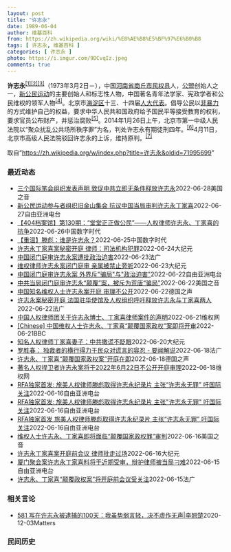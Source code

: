 ```yaml
---
layout: post
title: "许志永"
date: 1989-06-04
author: 维基百科
from: https://zh.wikipedia.org/wiki/%E8%AE%B8%E5%BF%97%E6%B0%B8
tags: [ 许志永, 维基百科 ]
categories: [ 许志永 ]
photo: https://i.imgur.com/9DCvqIz.jpeg
comments: true
---
```

<div class="mw-parser-output">
<p><b>许志永</b><sup id="cite_ref-1" class="reference"><a href="#cite_note-1">[1]</a></sup><sup id="cite_ref-2" class="reference"><a href="#cite_note-2">[2]</a></sup><sup id="cite_ref-3" class="reference"><a href="#cite_note-3">[3]</a></sup>（1973年3月2日<span class="useeditintro" title="Template:BLP editintro">－</span>），中国<a href="/wiki/%E6%B2%B3%E5%8D%97%E7%9C%81" title="河南省">河南省</a><a href="/wiki/%E5%95%86%E4%B8%98%E5%B8%82" title="商丘市">商丘市</a><a href="/wiki/%E6%B0%91%E6%9D%83%E5%8E%BF" title="民权县">民权县</a>人，<a href="/wiki/%E5%85%AC%E7%9B%9F" title="公盟">公盟</a>创始人之一，<a href="/wiki/%E6%96%B0%E5%85%AC%E6%B0%91%E8%BF%90%E5%8A%A8" title="新公民运动">新公民运动</a>的主要创始人和标志性人物，中国著名青年法学家、宪政学者和公民维权的领军人物<sup id="cite_ref-VOA0806_4-0" class="reference"><a href="#cite_note-VOA0806-4">[4]</a></sup>。北京市<a href="/wiki/%E6%B5%B7%E6%B7%80%E5%8C%BA" title="海淀区">海淀区</a>十三、十四届<a href="/wiki/%E4%BA%BA%E5%A4%A7%E4%BB%A3%E8%A1%A8" class="mw-redirect" title="人大代表">人大代表</a>。倡导公民以<a href="/wiki/%E9%9D%9E%E6%9A%B4%E5%8A%9B" title="非暴力">非暴力</a>的方式维护自己的权益，要求中华人民共和国政府给予国民平等接受教育的权利，要求官员公布财产，并惩治腐败<sup id="cite_ref-5" class="reference"><a href="#cite_note-5">[5]</a></sup>。2014年1月26日上午，北京市第一中级人民法院以“聚众扰乱公共场所秩序罪”为名，判处许志永有期徒刑四年。<sup id="cite_ref-bpx_6-0" class="reference"><a href="#cite_note-bpx-6">[6]</a></sup>4月11日，北京市高级人民法院驳回许志永的上诉，维持原判。<sup id="cite_ref-app_7-0" class="reference"><a href="#cite_note-app-7">[7]</a></sup>
</p>
</div><noscript><img src="//zh.wikipedia.org/wiki/Special:CentralAutoLogin/start?type=1x1" alt="" title="" width="1" height="1" style="border: none; position: absolute;"></noscript>
<div class="printfooter">取自“<a dir="ltr" href="https://zh.wikipedia.org/w/index.php?title=许志永&amp;oldid=71995699">https://zh.wikipedia.org/w/index.php?title=许志永&amp;oldid=71995699</a>”</div><div id="recent-news"><h3>最近动态</h3><ul><li><a href="https://nodebe4.github.io/waimei/2022-06-28/%E4%B8%89%E4%B8%AA%E5%9B%BD%E9%99%85%E7%AC%94%E4%BC%9A%E7%BB%84%E7%BB%87%E5%8F%91%E8%A1%A8%E5%A3%B0%E6%98%8E-%E6%95%A6%E4%BF%83%E4%B8%AD%E5%85%B1%E7%AB%8B%E5%8D%B3%E6%97%A0%E6%9D%A1%E4%BB%B6%E9%87%8A%E6%94%BE%E8%AE%B8%E5%BF%97%E6%B0%B8" title="三个国际笔会组织发表声明 敦促中共立即无条件释放许志永—— Tue, 28 Jun 2022 16:06:05 GMT 资料照：中国公民运动倡导者、宪政学者许志永 三个国际笔会组织星期一发表声明...">三个国际笔会组织发表声明 敦促中共立即无条件释放许志永</a><time>2022-06-28</time><a class="tag">美国之音</a></li>
<li><a href="https://nodebe4.github.io/waimei/2022-06-27/%E6%96%B0%E5%85%AC%E6%B0%91%E8%BF%90%E5%8A%A8%E5%8F%82%E4%B8%8E%E8%80%85%E7%BB%84%E7%BB%87%E6%97%A7%E9%87%91%E5%B1%B1%E9%9B%86%E4%BC%9A-%E6%8A%97%E8%AE%AE%E4%B8%AD%E5%9B%BD%E5%BD%93%E5%B1%80%E5%AE%A1%E5%88%A4%E8%AE%B8%E5%BF%97%E6%B0%B8%E4%B8%81%E5%AE%B6%E5%96%9C" title="新公民运动参与者组织旧金山集会 抗议中国当局审判许志永丁家喜—— 新公民运动的两位推动者、法律学者许志永和维权律师丁家喜在6月22、24日，于山东临沂临沭县的法院先后遭到中国当局闭门审判，部分新...">新公民运动参与者组织旧金山集会 抗议中国当局审判许志永丁家喜</a><time>2022-06-27</time><a class="tag">自由亚洲电台</a></li>
<li><a href="https://nodebe4.github.io/waimei/2022-06-26/404%E6%A1%A3%E6%A1%88%E9%A6%86-%E7%AC%AC130%E6%9C%9F-%E5%A0%82%E5%A0%82%E6%AD%A3%E6%AD%A3%E5%81%9A%E5%85%AC%E6%B0%91-%E4%BA%BA%E6%9D%83%E5%BE%8B%E5%B8%88%E8%AE%B8%E5%BF%97%E6%B0%B8-%E4%B8%81%E5%AE%B6%E5%96%9C%E7%9A%84%E6%8A%97%E4%BA%89" title="【404档案馆】第130期：“堂堂正正做公民”——人权律师许志永、丁家喜的抗争—— CDT 档案卡 标题：【404档案馆】第130期：“堂堂正正做公民”—— 人权律师许志永、丁家喜的抗争作者：西...">【404档案馆】第130期：“堂堂正正做公民”——人权律师许志永、丁家喜的抗争</a><time>2022-06-26</time><a class="tag">中国数字时代</a></li>
<li><a href="https://nodebe4.github.io/waimei/2022-06-25/%E9%87%8D%E6%B8%A9-%E6%BB%95%E5%BD%AA-%E8%B0%81%E6%98%AF%E8%AE%B8%E5%BF%97%E6%B0%B8" title="【重温】滕彪：谁是许志永？—— CDT 档案卡 标题：谁是许志永？作者：滕彪来源：Matters发表日期：2022.6.22主题归类：许志永CDS收藏：人物馆版权说明：该作品版权归原作者所有。中...">【重温】滕彪：谁是许志永？</a><time>2022-06-25</time><a class="tag">中国数字时代</a></li>
<li><a href="https://nodebe4.github.io/waimei/2022-06-24/%E8%AE%B8%E5%BF%97%E6%B0%B8%E4%B8%81%E5%AE%B6%E5%96%9C%E6%A1%88%E7%A7%98%E5%AF%86%E5%BC%80%E5%BA%AD-%E5%BE%8B%E5%B8%88-%E5%8F%B8%E6%B3%95%E6%9C%BA%E6%9E%84%E7%8A%AF%E7%BD%AA" title="许志永丁家喜案秘密开庭 律师：司法机构犯罪—— 【大纪元2022年06月25日讯】（大纪元记者李新安采访报导）中国知名维权人士许志永和丁家喜分别于6月22日和24日被秘密开庭，受到外界关注。有律...">许志永丁家喜案秘密开庭 律师：司法机构犯罪</a><time>2022-06-24</time><a class="tag">大纪元</a></li>
<li><a href="https://nodebe4.github.io/waimei/2022-06-23/%E4%B8%AD%E5%9B%BD%E9%97%AD%E9%97%A8%E5%BA%AD%E5%AE%A1%E8%AE%B8%E5%BF%97%E6%B0%B8%E6%A1%88%E9%81%AD%E6%89%B9%E6%94%BF%E6%B2%BB%E8%BF%AB%E5%AE%B3" title="中国闭门庭审许志永案遭批政治迫害—— 23/06/2022 - 17:09 中国知名维权人士许志永被控“颠覆国家政权罪”，山东省临沂市临沭县法院昨天闭门庭审此案。外界批评，庭审只是走过场，实质是...">中国闭门庭审许志永案遭批政治迫害</a><time>2022-06-23</time><a class="tag">法广</a></li>
<li><a href="https://nodebe4.github.io/waimei/2022-06-23/%E7%BB%B4%E6%9D%83%E5%BE%8B%E5%B8%88%E8%AE%B8%E5%BF%97%E6%B0%B8%E6%A1%88%E9%97%AD%E9%97%A8%E5%BA%AD%E5%AE%A1-%E4%BA%B2%E5%B1%9E%E8%A2%AB%E7%A6%81%E6%AD%A2%E6%97%81%E5%90%AC" title="维权律师许志永案闭门庭审 亲属被禁止旁听—— 【大纪元2022年06月23日讯】（大纪元记者高邈综合报导）中国知名维权律师、公民运动发起人之一的许志永被指控“颠覆国家政权罪”一案，6月22日在山...">维权律师许志永案闭门庭审 亲属被禁止旁听</a><time>2022-06-23</time><a class="tag">大纪元</a></li>
<li><a href="https://nodebe4.github.io/waimei/2022-06-22/%E4%B8%AD%E5%9B%BD%E9%97%AD%E9%97%A8%E5%BA%AD%E5%AE%A1%E8%AE%B8%E5%BF%97%E6%B0%B8%E6%A1%88-%E5%A4%96%E7%95%8C%E6%96%A5-%E9%AA%97%E5%B1%80-%E4%B8%8E-%E6%94%BF%E6%B2%BB%E8%BF%AB%E5%AE%B3" title="中国闭门庭审许志永案 外界斥”骗局”与”政治迫害”—— 中国知名维权人士许志永被指控&quot;颠覆国家政权罪&quot;一案于本周三（6月22日）在山东省临沭县法院举行闭门庭审。那么庭审情况到...">中国闭门庭审许志永案   外界斥"骗局"与"政治迫害"</a><time>2022-06-22</time><a class="tag">自由亚洲电台</a></li>
<li><a href="https://nodebe4.github.io/waimei/2022-06-22/%E4%B8%AD%E5%85%B1%E5%BD%93%E5%B1%80%E9%97%AD%E9%97%A8%E5%BA%AD%E5%AE%A1%E8%AE%B8%E5%BF%97%E6%B0%B8-%E9%A2%A0%E8%A6%86-%E6%A1%88-%E8%A2%AB%E6%96%A5%E4%B8%BA%E8%8D%92%E5%94%90-%E9%AA%97%E5%B1%80" title="中共当局闭门庭审许志永“颠覆”案，被斥为荒唐“骗局”—— Wed, 22 Jun 2022 14:58:11 GMT 资料照：香港民主人士在中联办楼前呼吁释放维权律师许志永。（2014年1月27...">中共当局闭门庭审许志永“颠覆”案，被斥为荒唐“骗局”</a><time>2022-06-22</time><a class="tag">美国之音</a></li>
<li><a href="https://nodebe4.github.io/waimei/2022-06-22/%E4%B8%AD%E5%9B%BD%E7%9F%A5%E5%90%8D%E7%BB%B4%E6%9D%83%E4%BA%BA%E5%A3%AB%E8%AE%B8%E5%BF%97%E6%B0%B8%E6%A1%88%E5%BC%80%E5%BA%AD-%E5%AE%A1%E7%90%86%E4%B8%8D%E5%85%AC%E5%BC%80" title="中国知名维权人士许志永案开庭 审理不公开—— 2022-06-18T10:28:43.732Z 中国知名维权律师许志永 （德国之声中文网）中国人权律师团6月22日发表关于许志永博士、丁家喜律师案...">中国知名维权人士许志永案开庭 审理不公开</a><time>2022-06-22</time><a class="tag">德国之声</a></li>
<li><a href="https://nodebe4.github.io/waimei/2022-06-22/%E8%AE%B8%E5%BF%97%E6%B0%B8%E6%A1%88%E7%A7%98%E5%AF%86%E5%BC%80%E5%BA%AD-%E6%B3%95%E5%9B%BD%E9%A9%BB%E5%8D%8E%E4%BD%BF%E9%A6%86%E5%8F%8A%E4%BA%BA%E6%9D%83%E7%BB%84%E7%BB%87%E5%91%BC%E5%90%81%E9%87%8A%E6%94%BE%E8%AE%B8%E5%BF%97%E6%B0%B8%E4%B8%8E%E4%B8%81%E5%AE%B6%E5%96%9C%E4%B8%A4%E4%BA%BA" title="许志永案秘密开庭 &nbsp;法国驻华使馆及人权组织呼吁释放许志永与丁家喜两人—— 22/06/2022 - 14:20 中国著名维权律师许志永颠覆国家政权案6月22日在山东省临沂市临沭县的法院秘密开庭，...">许志永案秘密开庭  法国驻华使馆及人权组织呼吁释放许志永与丁家喜两人</a><time>2022-06-22</time><a class="tag">法广</a></li>
<li><a href="https://nodebe4.github.io/waimei/2022-06-21/%E4%B8%AD%E5%9B%BD%E4%BA%BA%E6%9D%83%E5%BE%8B%E5%B8%88%E5%9B%A2%E5%85%B3%E4%BA%8E%E8%AE%B8%E5%BF%97%E6%B0%B8%E5%8D%9A%E5%A3%AB-%E4%B8%81%E5%AE%B6%E5%96%9C%E5%BE%8B%E5%B8%88%E6%A1%88%E4%BB%B6%E7%9A%84%E5%A3%B0%E6%98%8E" title="中国人权律师团关于许志永博士、丁家喜律师案件的声明—— 许志永博士和丁家喜律师因“厦门聚会”被控涉嫌颠覆国家政权案将分别于2022年6月22日和24日在山东省临沭县法院开庭审理。鉴于本案侦查过程...">中国人权律师团关于许志永博士、丁家喜律师案件的声明</a><time>2022-06-21</time><a class="tag">维权网</a></li>
<li><a href="https://nodebe4.github.io/waimei/2022-06-21/Chinese-%E4%B8%AD%E5%9B%BD%E7%BB%B4%E6%9D%83%E4%BA%BA%E5%A3%AB%E8%AE%B8%E5%BF%97%E6%B0%B8-%E4%B8%81%E5%AE%B6%E5%96%9C-%E9%A2%A0%E8%A6%86%E5%9B%BD%E5%AE%B6%E6%94%BF%E6%9D%83-%E6%A1%88%E5%8D%B3%E5%B0%86%E5%BC%80%E5%AE%A1" title="[Chinese] 中国维权人士许志永、丁家喜“颠覆国家政权”案即将开审—— 中国维权人士许志永、丁家喜“颠覆国家政权”案即将开审 40 分钟前 图像来源，Reuters 图像加注文字， 中国知...">[Chinese] 中国维权人士许志永、丁家喜“颠覆国家政权”案即将开审</a><time>2022-06-21</time><a class="tag">BBC</a></li>
<li><a href="https://nodebe4.github.io/waimei/2022-06-20/%E7%9F%A5%E5%90%8D%E4%BA%BA%E6%9D%83%E5%BE%8B%E5%B8%88%E4%B8%81%E5%AE%B6%E5%96%9C%E5%A6%BB%E5%AD%90-%E4%B8%AD%E5%85%B1%E6%92%92%E8%B0%8E%E4%B8%8D%E7%9C%A8%E7%9C%BC" title="知名人权律师丁家喜妻子：中共撒谎不眨眼—— 【大纪元2022年06月21日讯】（大纪元记者李新安采访报导）许志永和丁家喜，新公民运动的发起者和重要参与者，将分别于本月22日、24日面临开庭。中国...">知名人权律师丁家喜妻子：中共撒谎不眨眼</a><time>2022-06-20</time><a class="tag">大纪元</a></li>
<li><a href="https://nodebe4.github.io/waimei/2022-06-18/%E7%BD%97%E8%83%9C%E6%98%A5-%E7%8B%AC%E8%A3%81%E8%80%85%E7%9A%84%E6%A8%AA%E8%A1%8C%E5%BE%97%E5%8A%9B%E4%BA%8E%E6%B0%91%E4%BC%97%E5%AF%B9%E8%B0%8E%E8%A8%80%E7%9A%84%E5%AE%B9%E5%BF%8D-%E8%A6%81%E9%97%BB%E8%A7%A3%E8%AF%B4" title="罗胜春： 独裁者的横行得力于民众对谎言的容忍 - 要闻解说—— 18/06/2022 - 16:03 被逮捕两年多的中国知名维权律师许志永以及丁家喜两人的律师6月13日收到来自山东临沂法院的通知...">罗胜春： 独裁者的横行得力于民众对谎言的容忍 - 要闻解说</a><time>2022-06-18</time><a class="tag">法广</a></li>
<li><a href="https://nodebe4.github.io/waimei/2022-06-18/%E8%AE%B8%E5%BF%97%E6%B0%B8-%E4%B8%81%E5%AE%B6%E5%96%9C-%E9%A2%A0%E8%A6%86%E5%9B%BD%E5%AE%B6%E6%94%BF%E6%9D%83%E6%A1%88-%E5%BC%80%E5%BA%AD%E5%9C%A8%E5%8D%B3" title="许志永、丁家喜“颠覆国家政权案”开庭在即—— 2022-06-18T10:28:43.732Z 中国知名维权律师许志永 （德国之声中文网）中国知名维权人士许志永和丁家喜的庭前会议分别于2022年...">许志永、丁家喜“颠覆国家政权案”开庭在即</a><time>2022-06-18</time><a class="tag">德国之声</a></li>
<li><a href="https://nodebe4.github.io/waimei/2022-06-18/%E8%91%97%E5%90%8D%E4%BA%BA%E6%9D%83%E6%8D%8D%E5%8D%AB%E8%80%85%E8%AE%B8%E5%BF%97%E6%B0%B8%E6%A1%88%E5%B0%86%E4%BA%8E2022%E5%B9%B46%E6%9C%8822%E6%97%A5%E4%B8%8D%E5%85%AC%E5%BC%80%E5%BC%80%E5%BA%AD%E5%AE%A1%E7%90%86" title="著名人权捍卫者许志永案将于2022年6月22日不公开开庭审理—— （维权网信息中心报道）2022年6月18日，本网获悉：著名人权捍卫者许志永被指控颠覆国家政权案将于2022年6月22日上午9时在...">著名人权捍卫者许志永案将于2022年6月22日不公开开庭审理</a><time>2022-06-18</time><a class="tag">维权网</a></li>
<li><a href="https://nodebe4.github.io/waimei/2022-06-16/RFA%E7%8B%AC%E5%AE%B6%E9%A6%96%E5%8F%91-%E6%97%85%E7%BE%8E%E4%BA%BA%E6%9D%83%E5%BE%8B%E5%B8%88%E6%BB%95%E5%BD%AA%E5%8F%96%E5%BE%97%E8%AE%B8%E5%BF%97%E6%B0%B8%E7%BA%AA%E5%BD%95%E7%89%87-%E4%B8%BB%E5%BC%A0-%E8%AE%B8%E5%BF%97%E6%B0%B8%E6%97%A0%E7%BD%AA-%E5%90%81%E5%9B%BD%E9%99%85%E5%85%B3%E6%B3%A8" title="RFA独家首发: 旅美人权律师滕彪取得许志永纪录片 主张“许志永无罪” 吁国际关注—— 曾因在2013年推动官员财产公开、教育平权等多项中国公民运动而入狱4年的中国维权律师许志永，2年前和另一名...">RFA独家首发: 旅美人权律师滕彪取得许志永纪录片 主张“许志永无罪” 吁国际关注</a><time>2022-06-16</time><a class="tag">自由亚洲电台</a></li>
<li><a href="https://nodebe4.github.io/waimei/2022-06-16/RFA%E7%8B%AC%E5%AE%B6%E9%A6%96%E5%8F%91-%E6%97%85%E7%BE%8E%E4%BA%BA%E6%9D%83%E5%BE%8B%E5%B8%88%E6%BB%95%E5%BD%AA%E5%8F%96%E5%BE%97%E8%AE%B8%E5%BF%97%E6%B0%B8%E7%BA%AA%E5%BD%95%E7%89%87-%E4%B8%BB%E5%BC%A0-%E8%AE%B8%E5%BF%97%E6%B0%B8%E6%97%A0%E7%BD%AA-%E5%90%81%E5%9B%BD%E9%99%85%E5%85%B3%E6%B3%A8" title="RFA独家首发: 旅美人权律师滕彪取得许志永纪录片 主张”许志永无罪” 吁国际关注—— 曾因在2013年推动官员财产公开、教育平权等多项中国公民运动而入狱4年的中国维权律师许志永，两年前和另一名...">RFA独家首发: 旅美人权律师滕彪取得许志永纪录片 主张"许志永无罪"  吁国际关注</a><time>2022-06-16</time><a class="tag">自由亚洲电台</a></li>
<li><a href="https://nodebe4.github.io/waimei/2022-06-16/RFA%E7%8B%AC%E5%AE%B6%E9%A6%96%E5%8F%91-%E6%97%85%E7%BE%8E%E4%BA%BA%E6%9D%83%E5%BE%8B%E5%B8%88%E6%BB%95%E5%BD%AA%E5%8F%96%E5%BE%97%E8%AE%B8%E5%BF%97%E6%B0%B8%E7%BA%AA%E5%BD%95%E7%89%87-%E4%B8%BB%E5%BC%A0-%E8%AE%B8%E5%BF%97%E6%B0%B8%E6%97%A0%E7%BD%AA-%E5%90%81%E5%9B%BD%E9%99%85%E5%85%B3%E6%B3%A8" title="RFA独家首发 旅美人权律师滕彪取得许志永纪录片 主张“许志永无罪” 吁国际关注—— 曾在2013年，因推动官员财产公开、教育平权等多项中国公民运动，入狱4年的中国维权律师许志永，2年前和另名维...">RFA独家首发 旅美人权律师滕彪取得许志永纪录片 主张“许志永无罪” 吁国际关注</a><time>2022-06-16</time><a class="tag">自由亚洲电台</a></li>
<li><a href="https://nodebe4.github.io/waimei/2022-06-16/%E7%BB%B4%E6%9D%83%E4%BA%BA%E5%A3%AB%E8%AE%B8%E5%BF%97%E6%B0%B8-%E4%B8%81%E5%AE%B6%E5%96%9C%E5%8D%B3%E5%B0%86%E9%9D%A2%E4%B8%B4-%E9%A2%A0%E8%A6%86%E5%9B%BD%E5%AE%B6%E6%94%BF%E6%9D%83%E7%BD%AA-%E5%AE%A1%E5%88%A4" title="维权人士许志永、丁家喜即将面临“颠覆国家政权罪”审判—— Thu, 16 Jun 2022 19:39:46 GMT 许志永（左）和丁家喜 近日，被关押两年多的中国知名维权人士许志永和丁家喜的律...">维权人士许志永、丁家喜即将面临“颠覆国家政权罪”审判</a><time>2022-06-16</time><a class="tag">美国之音</a></li>
<li><a href="https://nodebe4.github.io/waimei/2022-06-16/%E8%AE%B8%E5%BF%97%E6%B0%B8%E4%B8%81%E5%AE%B6%E5%96%9C%E6%A1%88%E5%BC%80%E5%BA%AD%E5%89%8D%E4%BC%9A%E8%AE%AE-%E5%BE%8B%E5%B8%88%E6%89%B9%E8%B5%B0%E8%BF%87%E5%9C%BA" title="许志永丁家喜案开庭前会议 律师批走过场—— 【大纪元2022年06月16日讯】（大纪元记者李韵采访报导）因卷入福建“厦门聚会案”，被控“颠覆国家政权罪”的许志永和丁家喜的案件，将召开庭前会议。大...">许志永丁家喜案开庭前会议 律师批走过场</a><time>2022-06-16</time><a class="tag">大纪元</a></li>
<li><a href="https://nodebe4.github.io/waimei/2022-06-15/%E5%8E%A6%E9%97%A8%E8%81%9A%E4%BC%9A%E6%A1%88%E8%AE%B8%E5%BF%97%E6%B0%B8%E4%B8%81%E5%AE%B6%E5%96%9C%E6%96%99%E5%B0%86%E4%BA%8E%E8%BF%91%E6%9C%9F%E5%8F%97%E5%AE%A1-%E8%BE%A9%E6%8A%A4%E5%BE%8B%E5%B8%88%E8%A2%AB%E5%BD%93%E5%B1%80%E5%88%81%E9%9A%BE" title="厦门聚会案许志永丁家喜料将于近期受审，辩护律师被当局刁难—— 中国“新公民运动”发起人许志永和维权律师丁家喜涉嫌颠覆国家政权案，山东法院将分别于本月17日和20日举行庭前会议。有法律界人士相信，...">厦门聚会案许志永丁家喜料将于近期受审，辩护律师被当局刁难</a><time>2022-06-15</time><a class="tag">自由亚洲电台</a></li>
<li><a href="https://nodebe4.github.io/waimei/2022-06-15/%E8%AE%B8%E5%BF%97%E6%B0%B8-%E4%B8%81%E5%AE%B6%E5%96%9C-%E9%A2%A0%E8%A6%86%E6%94%BF%E6%9D%83%E6%A1%88-%E5%B0%86%E5%BC%80%E5%BA%AD%E5%89%8D%E4%BC%9A%E8%AE%AE%E5%8F%97%E5%85%B3%E6%B3%A8" title="许志永、丁家喜“颠覆政权案”将开庭前会议受关注—— 15/06/2022 - 16:19 中国著名维权人士许志永曾因推动官员财产公开而入狱，2年前更遭指控颠覆国家政权遭中国警方带走，负责审理此案...">许志永、丁家喜“颠覆政权案”将开庭前会议受关注</a><time>2022-06-15</time><a class="tag">法广</a></li>
</ul></div><div id="open-opinion"><h3>相关言论</h3><ul><li><a href="https://nodebe4.github.io/opinion/2020-12-03/581-%E5%86%99%E5%9C%A8%E8%AE%B8%E5%BF%97%E6%B0%B8%E8%A2%AB%E9%80%AE%E6%8D%95%E7%9A%84100%E5%A4%A9-%E6%88%91%E8%99%BD%E5%8A%BF%E5%BC%B1%E8%A8%80%E8%BD%BB-%E5%86%B3%E4%B8%8D%E8%99%9A%E4%BD%9C%E6%97%A0%E5%A3%B0-%E6%9D%8E%E7%BF%98%E6%A5%9A/" title="野兽爱智慧">581 写在许志永被逮捕的100天：我虽势弱言轻，决不虚作无声|李翘楚</a><time>2020-12-03</time><a class="tag">Matters</a></li>
</ul></div><div id="mjls-record"><h3>民间历史</h3><ul></ul></div>